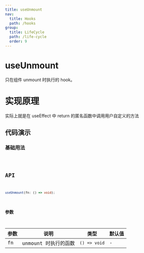 ```yaml
---
title: useUnmount
nav:
  title: Hooks
  path: /hooks
group:
  title: LifeCycle
  path: /life-cycle
  order: 9
---
```


# useUnmount

只在组件 unmount 时执行的 hook。

# 实现原理

实际上就是在 useEffect 中 return 的匿名函数中调用用户自定义的方法

## 代码演示

### 基础用法

<code src="./demo/demo1.tsx" />

## API

```typescript
useUnmount(fn: () => void);
```

### 参数

| 参数 | 说明                 | 类型         | 默认值 |
| ---- | -------------------- | ------------ | ------ |
| fn   | unmount 时执行的函数 | `() => void` | -      |
